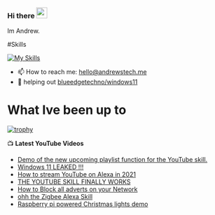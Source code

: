 ### Hi there <img src="https://media.giphy.com/media/hvRJCLFzcasrR4ia7z/giphy.gif" width="25px"></a>

<!--
**andrewstech/andrewstech** is a ✨ _special_ ✨ repository because its `README.md` (this file) appears on your GitHub profile.

Here are some ideas to get you started:

-->

Im Andrew.

#Skills

[![My Skills](https://skillicons.dev/icons?i=py,html,cloudflare,discord,bots,docker,git,linux,react,md,tauri)](https://skillicons.dev)


- 📫 How to reach me: hello@andrewstech.me
-  :postal_horn: helping out [blueedgetechno/windows11](https://github.com/blueedgetechno/windows11)

# What Ive been up to

[![trophy](https://github-profile-trophy.vercel.app/?username=andrewstech)](https://github.com/ryo-ma/github-profile-trophy)



:tv: **Latest YouTube Videos**
<!-- YOUTUBE-POST-LIST:START -->
- [Demo of the new upcoming playlist function for the YouTube skill.](https://www.youtube.com/watch?v=vk8B4t6Wdrk)
- [Windows 11 LEAKED !!!](https://www.youtube.com/watch?v=3Vai-0mkjSk)
- [How to stream YouTube on Alexa in 2021](https://www.youtube.com/watch?v=vyiChtUhXsI)
- [THE YOUTUBE SKILL FINALLY WORKS](https://www.youtube.com/watch?v=7-Tt9VRl2Gk)
- [How to Block all adverts on your Network](https://www.youtube.com/watch?v=axF09D7nWls)
- [ohh the Zigbee Alexa Skill](https://www.youtube.com/watch?v=LqOa9ga0DZQ)
- [Raspberry pi powered Christmas lights demo](https://www.youtube.com/watch?v=GSHwCZz-yYs)
<!-- YOUTUBE-POST-LIST:END -->
